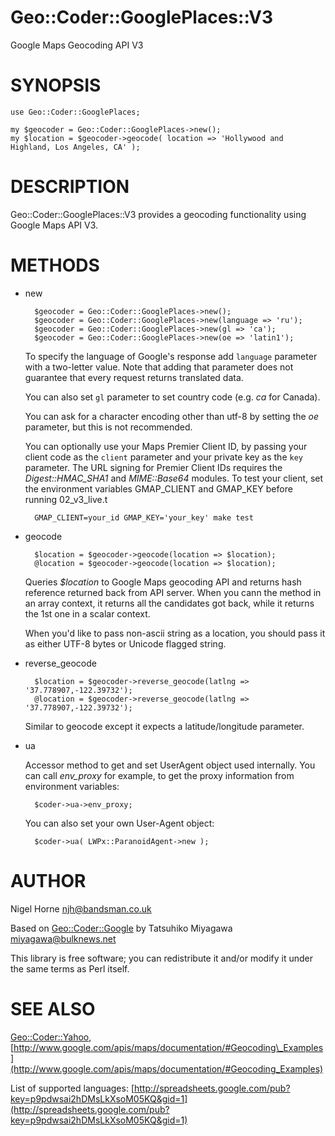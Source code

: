 # Geo::Coder::GooglePlaces::V3

Google Maps Geocoding API V3

# SYNOPSIS

    use Geo::Coder::GooglePlaces;

    my $geocoder = Geo::Coder::GooglePlaces->new();
    my $location = $geocoder->geocode( location => 'Hollywood and Highland, Los Angeles, CA' );

# DESCRIPTION

Geo::Coder::GooglePlaces::V3 provides a geocoding functionality using Google Maps API V3.

# METHODS

- new

        $geocoder = Geo::Coder::GooglePlaces->new();
        $geocoder = Geo::Coder::GooglePlaces->new(language => 'ru');
        $geocoder = Geo::Coder::GooglePlaces->new(gl => 'ca');
        $geocoder = Geo::Coder::GooglePlaces->new(oe => 'latin1');

    To specify the language of Google's response add `language` parameter
    with a two-letter value. Note that adding that parameter does not
    guarantee that every request returns translated data.

    You can also set `gl` parameter to set country code (e.g. _ca_ for Canada).

    You can ask for a character encoding other than utf-8 by setting the _oe_
    parameter, but this is not recommended.

    You can optionally use your Maps Premier Client ID, by passing your client
    code as the `client` parameter and your private key as the `key` parameter.
    The URL signing for Premier Client IDs requires the _Digest::HMAC\_SHA1_
    and _MIME::Base64_ modules. To test your client, set the environment
    variables GMAP\_CLIENT and GMAP\_KEY before running 02\_v3\_live.t

        GMAP_CLIENT=your_id GMAP_KEY='your_key' make test

- geocode

        $location = $geocoder->geocode(location => $location);
        @location = $geocoder->geocode(location => $location);

    Queries _$location_ to Google Maps geocoding API and returns hash
    reference returned back from API server. When you cann the method in
    an array context, it returns all the candidates got back, while it
    returns the 1st one in a scalar context.

    When you'd like to pass non-ascii string as a location, you should
    pass it as either UTF-8 bytes or Unicode flagged string.

- reverse\_geocode

        $location = $geocoder->reverse_geocode(latlng => '37.778907,-122.39732');
        @location = $geocoder->reverse_geocode(latlng => '37.778907,-122.39732');

    Similar to geocode except it expects a latitude/longitude parameter.

- ua

    Accessor method to get and set UserAgent object used internally. You
    can call _env\_proxy_ for example, to get the proxy information from
    environment variables:

        $coder->ua->env_proxy;

    You can also set your own User-Agent object:

        $coder->ua( LWPx::ParanoidAgent->new );

# AUTHOR

Nigel Horne <njh@bandsman.co.uk>

Based on [Geo::Coder::Google](https://metacpan.org/pod/Geo::Coder::Google) by Tatsuhiko Miyagawa <miyagawa@bulknews.net>

This library is free software; you can redistribute it and/or modify
it under the same terms as Perl itself.

# SEE ALSO

[Geo::Coder::Yahoo](https://metacpan.org/pod/Geo::Coder::Yahoo), [http://www.google.com/apis/maps/documentation/#Geocoding\_Examples](http://www.google.com/apis/maps/documentation/#Geocoding_Examples)

List of supported languages: [http://spreadsheets.google.com/pub?key=p9pdwsai2hDMsLkXsoM05KQ&gid=1](http://spreadsheets.google.com/pub?key=p9pdwsai2hDMsLkXsoM05KQ&gid=1)
